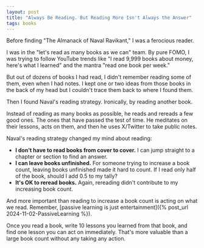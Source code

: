 ```yaml
---
layout: post
title: "Always Be Reading. But Reading More Isn't Always the Answer"
tags: books
---
```


Before finding "The Almanack of Naval Ravikant," I was a ferocious reader.

I was in the "let's read as many books as we can" team. By pure FOMO, I was trying to follow YouTube trends like "I read 9,999 books about money, here's what I learned" and the mantra "read one book per week."

But out of dozens of books I had read, I didn't remember reading some of them, even when I had notes. I kept one or two ideas from those books in the back of my head but I couldn't trace them back to where I found them.

Then I found Naval's reading strategy. Ironically, by reading another book.

Instead of reading as many books as possible, he reads and rereads a few good ones. The ones that have passed the test of time. He meditates on their lessons, acts on them, and then he uses X/Twitter to take public notes.

Naval's reading strategy changed my mind about reading:

* **I don't have to read books from cover to cover.** I can jump straight to a chapter or section to find an answer.
* **I can leave books unfinished.** For someone trying to increase a book count, leaving books unfinished made it hard to count. If I read only half of the book, should I add 0.5 to my tally?
* **It's OK to reread books.** Again, rereading didn't contribute to my increasing book count. 

And more important than reading to increase a book count is acting on what we read. Remember, [passive learning is just entertainment]({% post_url 2024-11-02-PassiveLearning %}).

Once you read a book, write 10 lessons you learned from that book, and find one lesson you can act on immediately. That's more valuable than a large book count without any taking any action.
